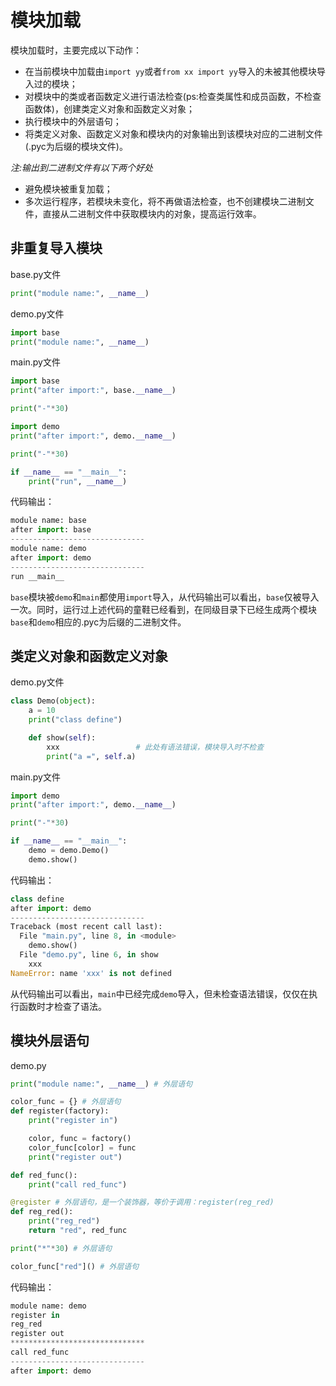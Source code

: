 # 模块加载

模块加载时，主要完成以下动作：

* 在当前模块中加载由`import yy`或者`from xx import yy`导入的未被其他模块导入过的模块；
* 对模块中的类或者函数定义进行语法检查(ps:检查类属性和成员函数，不检查函数体)，创建类定义对象和函数定义对象；
* 执行模块中的外层语句；
* 将类定义对象、函数定义对象和模块内的对象输出到该模块对应的二进制文件(.pyc为后缀的模块文件)。

*注:输出到二进制文件有以下两个好处*

* 避免模块被重复加载；
* 多次运行程序，若模块未变化，将不再做语法检查，也不创建模块二进制文件，直接从二进制文件中获取模块内的对象，提高运行效率。

## 非重复导入模块

base.py文件

```python
print("module name:", __name__)
```

demo.py文件

```python
import base
print("module name:", __name__)
```

main.py文件

```python
import base
print("after import:", base.__name__)

print("-"*30)

import demo
print("after import:", demo.__name__)

print("-"*30)

if __name__ == "__main__":
    print("run", __name__)
```

代码输出：

```python
module name: base
after import: base
------------------------------
module name: demo
after import: demo
------------------------------
run __main__
```

`base`模块被`demo`和`main`都使用`import`导入，从代码输出可以看出，`base`仅被导入一次。同时，运行过上述代码的童鞋已经看到，在同级目录下已经生成两个模块`base`和`demo`相应的.pyc为后缀的二进制文件。

## 类定义对象和函数定义对象

demo.py文件

```python
class Demo(object):
    a = 10
    print("class define")

    def show(self):
        xxx                 # 此处有语法错误，模块导入时不检查
        print("a =", self.a)
```

main.py文件

```python
import demo
print("after import:", demo.__name__)

print("-"*30)

if __name__ == "__main__":
    demo = demo.Demo()
    demo.show()
```

代码输出：

```python
class define
after import: demo
------------------------------
Traceback (most recent call last):
  File "main.py", line 8, in <module>
    demo.show()
  File "demo.py", line 6, in show
    xxx
NameError: name 'xxx' is not defined
```

从代码输出可以看出，`main`中已经完成`demo`导入，但未检查语法错误，仅仅在执行函数时才检查了语法。

## 模块外层语句

demo.py

```python
print("module name:", __name__) # 外层语句

color_func = {} # 外层语句
def register(factory):
    print("register in")

    color, func = factory()
    color_func[color] = func
    print("register out")

def red_func():
    print("call red_func")

@register # 外层语句，是一个装饰器，等价于调用：register(reg_red)
def reg_red():
    print("reg_red")
    return "red", red_func

print("*"*30) # 外层语句

color_func["red"]() # 外层语句
```

代码输出：

```python
module name: demo
register in
reg_red
register out
******************************
call red_func
------------------------------
after import: demo
```
